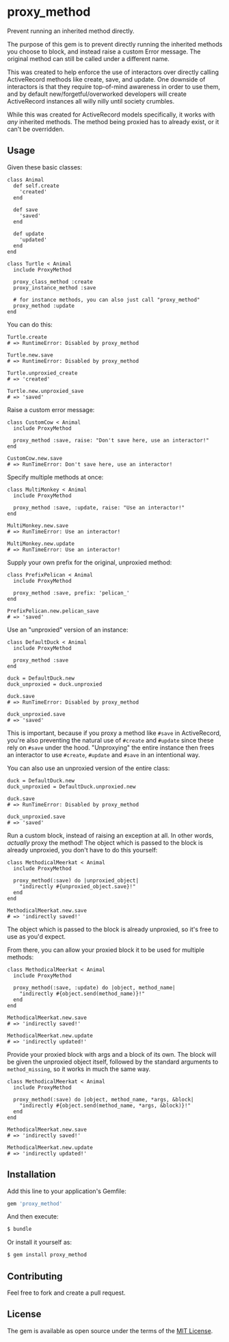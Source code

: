 # proxy_method

Prevent running an inherited method directly.

The purpose of this gem is to prevent directly running the inherited
methods you choose to block, and instead raise a custom Error message.
The original method can still be called under a different name.

This was created to help enforce the use of interactors over directly
calling ActiveRecord methods like create, save, and update. One downside
of interactors is that they require top-of-mind awareness in order to use
them, and by default new/forgetful/overworked developers will create
ActiveRecord instances all willy nilly until society crumbles.

While this was created for ActiveRecord models specifically, it works
with *any* inherited methods. The method being proxied has to already
exist, or it can't be overridden.

## Usage

Given these basic classes:

    class Animal
      def self.create
        'created'
      end
    
      def save
        'saved'
      end
      
      def update
        'updated'
      end
    end
    
    class Turtle < Animal
      include ProxyMethod
    
      proxy_class_method :create
      proxy_instance_method :save
      
      # for instance methods, you can also just call "proxy_method"
      proxy_method :update
    end

You can do this:

    Turtle.create
    # => RuntimeError: Disabled by proxy_method
    
    Turtle.new.save  
    # => RuntimeError: Disabled by proxy_method
    
    Turtle.unproxied_create  
    # => 'created'
    
    Turtle.new.unproxied_save  
    # => 'saved'

Raise a custom error message:

    class CustomCow < Animal
      include ProxyMethod
      
      proxy_method :save, raise: "Don't save here, use an interactor!"
    end
    
    CustomCow.new.save  
    # => RunTimeError: Don't save here, use an interactor!

Specify multiple methods at once:

    class MultiMonkey < Animal
      include ProxyMethod
      
      proxy_method :save, :update, raise: "Use an interactor!"
    end
    
    MultiMonkey.new.save  
    # => RunTimeError: Use an interactor!
    
    MultiMonkey.new.update  
    # => RunTimeError: Use an interactor!    

Supply your own prefix for the original, unproxied method:

    class PrefixPelican < Animal
      include ProxyMethod
      
      proxy_method :save, prefix: 'pelican_'
    end
    
    PrefixPelican.new.pelican_save  
    # => 'saved'

Use an "unproxied" version of an instance:

    class DefaultDuck < Animal
      include ProxyMethod
      
      proxy_method :save
    end
    
    duck = DefaultDuck.new
    duck_unproxied = duck.unproxied
    
    duck.save  
    # => RunTimeError: Disabled by proxy_method 
    
    duck_unproxied.save  
    # => 'saved'


This is important, because if you proxy a method like `#save` in ActiveRecord,
you're also preventing the natural use of `#create` and `#update` since these
rely on `#save` under the hood. "Unproxying" the entire instance then frees
an interactor to use `#create`, `#update` and `#save` in an intentional way.

You can also use an unproxied version of the entire class:

    duck = DefaultDuck.new
    duck_unproxied = DefaultDuck.unproxied.new
    
    duck.save  
    # => RunTimeError: Disabled by proxy_method 
    
    duck_unproxied.save  
    # => 'saved'

Run a custom block, instead of raising an exception at all. In other words, *actually* proxy the
method! The object which is passed to the block is already unproxied, you don't have to do this
yourself:

    class MethodicalMeerkat < Animal
      include ProxyMethod
      
      proxy_method(:save) do |unproxied_object|
        "indirectly #{unproxied_object.save}!"
      end
    end
    
    MethodicalMeerkat.new.save  
    # => 'indirectly saved!'

The object which is passed to the block is already unproxied, so it's free to use as you'd expect.

From there, you can allow your proxied block it to be used for multiple methods:

    class MethodicalMeerkat < Animal
      include ProxyMethod
      
      proxy_method(:save, :update) do |object, method_name|
        "indirectly #{object.send(method_name)}!"
      end
    end
    
    MethodicalMeerkat.new.save  
    # => 'indirectly saved!'
    
    MethodicalMeerkat.new.update  
    # => 'indirectly updated!'    

Provide your proxied block with args and a block of its own. The block will be given the
unproxied object itself, followed by the standard arguments to `method_missing`, 
so it works in much the same way.

    class MethodicalMeerkat < Animal
      include ProxyMethod
      
      proxy_method(:save) do |object, method_name, *args, &block|
        "indirectly #{object.send(method_name, *args, &block)}!"
      end
    end
    
    MethodicalMeerkat.new.save  
    # => 'indirectly saved!'
    
    MethodicalMeerkat.new.update  
    # => 'indirectly updated!'    


## Installation
Add this line to your application's Gemfile:

```ruby
gem 'proxy_method'
```

And then execute:
```bash
$ bundle
```

Or install it yourself as:
```bash
$ gem install proxy_method
```

## Contributing
Feel free to fork and create a pull request. 

## License
The gem is available as open source under the terms of the [MIT License](https://opensource.org/licenses/MIT).
